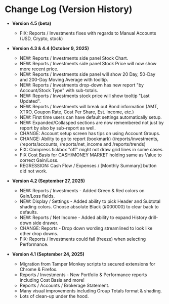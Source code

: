 # Change Log (Version History)

* **Version 4.5 (beta)**
     - FIX: Reports / Investments fixes with regards to Manual Accounts (USD, Crypto, stock)
       
* **Version 4.3 & 4.4 (October 9, 2025)**
     - NEW: Reports / Investments side panel Stock Chart.
     - NEW: Reports / Investments side panel Stock Price will now show more recent price.
     - NEW: Reports / Investments side panel will show 20 Day, 50-Day and 200-Day Moving Average with tooltip.     
     - NEW: Reports / Investments drop-down has new report "by Account/Stock Type" with sub-totals.
     - NEW: Reports / Investments stock price will show tooltip "Last Updated".
     - NEW: Reports / Investments will break out Bond information (AMT, XTRO, Coupon Rate, Cost Per Share, Est. Income, etc.)
     - NEW: First time users can have default settings automatically setup.
     - NEW: Expanded/Collasped sections are now remembered not just by report by also by sub-report as well.
     - CHANGE: Account setup screen has tips on using Account Groups.
     - CHANGE: Ability to go to report (bookmark) (/reports/investments, /reports/accounts, /reports/net_income and /reports/trends)
     - FIX: Compress tickbox "off" might not draw grid lines in some cases.
     - FIX Cost Basis for CASH/MONEY MARKET holding same as Value to correct Gain/Loss.
     - REGRESSION: Cash Flow / Expenses / [Monthly Summary] button did not work.
       

* **Version 4.2 (September 27, 2025)**
     - NEW: Reports / Investments - Added Green & Red colors on Gain/Loss fields.
     - NEW: Display / Settings - Added ability to pick Header and Subtotal shading colors.  Choose absolute Black (#000000) to clear back to defaults.
     - NEW: Reports / Net Income - Added ability to expand History drill-down side drawer.
     - CHANGE: Reports - Drop down wording streamlined to look like other drop downs.
     - FIX: Reports / Investments could fail (freeze) when selecting Performance.
     
 
* **Version 4.1 (September 24, 2025)**
     - Migration from Tamper Monkey scripts to secured extensions for Chrome & Firefox.
     - Reports / Investments - New Portfolio & Performance reports including Cost Basis and more!
     - Reports / Accounts / Brokerage Statement.
     - Many visual improvements including Group Totals format & shading.
     - Lots of clean-up under the hood.
 
       

